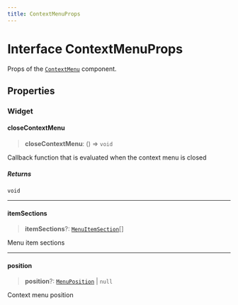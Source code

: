 ```yaml
---
title: ContextMenuProps
---
```


# Interface ContextMenuProps

Props of the [`ContextMenu`](../drilldown/class.ContextMenu.md) component.

## Properties

### Widget

#### closeContextMenu

> **closeContextMenu**: () => `void`

Callback function that is evaluated when the context menu is closed

##### Returns

`void`

***

#### itemSections

> **itemSections**?: [`MenuItemSection`](../type-aliases/type-alias.MenuItemSection.md)[]

Menu item sections

***

#### position

> **position**?: [`MenuPosition`](../type-aliases/type-alias.MenuPosition.md) \| `null`

Context menu position
